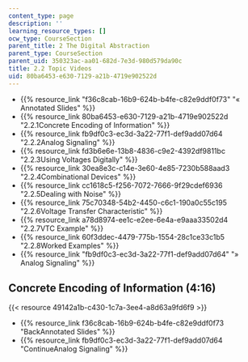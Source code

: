 ```yaml
---
content_type: page
description: ''
learning_resource_types: []
ocw_type: CourseSection
parent_title: 2 The Digital Abstraction
parent_type: CourseSection
parent_uid: 350323ac-aa01-682d-7e3d-980d579da90c
title: 2.2 Topic Videos
uid: 80ba6453-e630-7129-a21b-4719e902522d
---
```


*   {{% resource_link "f36c8cab-16b9-624b-b4fe-c82e9ddf0f73" "« Annotated Slides" %}}
*   {{% resource_link 80ba6453-e630-7129-a21b-4719e902522d "2.2.1Concrete Encoding of Information" %}}
*   {{% resource_link fb9df0c3-ec3d-3a22-77f1-def9add07d64 "2.2.2Analog Signaling" %}}
*   {{% resource_link fd3b6e6e-13b8-4836-c9e2-4392df9811bc "2.2.3Using Voltages Digitally" %}}
*   {{% resource_link 30ea8e3c-c14e-3e60-4e85-7230b588aad3 "2.2.4Combinational Devices" %}}
*   {{% resource_link cc1618c5-f256-7072-7666-9f29cdef6936 "2.2.5Dealing with Noise" %}}
*   {{% resource_link 75c70348-54b2-4450-c6c1-190a0c55c195 "2.2.6Voltage Transfer Characteristic" %}}
*   {{% resource_link a78d8974-ee1c-e2ee-6e4a-e9aaa33502d4 "2.2.7VTC Example" %}}
*   {{% resource_link 60f3ddec-4479-775b-1554-28c1ce33c1b5 "2.2.8Worked Examples" %}}
*   {{% resource_link "fb9df0c3-ec3d-3a22-77f1-def9add07d64" "» Analog Signaling" %}}

Concrete Encoding of Information (4:16)
---------------------------------------

{{< resource 49142a1b-c430-1c7a-3ee4-a8d63a9fd6f9 >}}

*   {{% resource_link f36c8cab-16b9-624b-b4fe-c82e9ddf0f73 "BackAnnotated Slides" %}}
*   {{% resource_link fb9df0c3-ec3d-3a22-77f1-def9add07d64 "ContinueAnalog Signaling" %}}